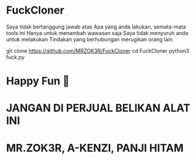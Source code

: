 # FuckCloner

Saya tidak bertanggung jawab atas
Apa yang anda lakukan, semata-mata tools ini
Hanya untuk menambah wawasan saja
Saya tidak menyuruh anda untuk melakukan
Tindakan yang berhubungan merugikan orang lain

 git clone https://github.com/MRZOK3R/FuckCloner
 cd FuckCloner
 python3 fuck.py

# Happy Fun 🤘
# JANGAN DI PERJUAL BELIKAN ALAT INI
# MR.ZOK3R, A-KENZI, PANJI HITAM
